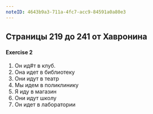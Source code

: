 ```yaml
---
noteID: 4643b9a3-711a-4fc7-acc9-84591a0a80e3
---
```

## Страницы 219 до 241 от Хавронина

#### Exercise 2
1. Он ид#т в клуб.
2. Она идет в библиотеку
3. Они идут в театр
4. Мы идем в поликлинику
5. Я иду в магазин
6. Они идут школу
7. Он идет в лаборатории

